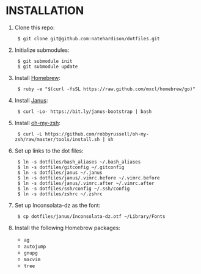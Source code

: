 INSTALLATION
============
1. Clone this repo:

        $ git clone git@github.com:natehardison/dotfiles.git

1. Initialize submodules:

        $ git submodule init
        $ git submodule update

1. Install [Homebrew](http://brew.sh/):

        $ ruby -e "$(curl -fsSL https://raw.github.com/mxcl/homebrew/go)"

1. Install [Janus](https://github.com/carlhuda/janus):

        $ curl -Lo- https://bit.ly/janus-bootstrap | bash

1. Install [oh-my-zsh](https://github.com/robbyrussell/oh-my-zsh):

        $ curl -L https://github.com/robbyrussell/oh-my-zsh/raw/master/tools/install.sh | sh

1. Set up links to the dot files:

        $ ln -s dotfiles/bash_aliases ~/.bash_aliases
        $ ln -s dotfiles/gitconfig ~/.gitconfig
        $ ln -s dotfiles/janus ~/.janus
        $ ln -s dotfiles/janus/.vimrc.before ~/.vimrc.before
        $ ln -s dotfiles/janus/.vimrc.after ~/.vimrc.after
        $ ln -s dotfiles/ssh/config ~/.ssh/config
        $ ln -s dotfiles/zshrc ~/.zshrc

1. Set up Inconsolata-dz as the font:

        $ cp dotfiles/janus/Inconsolata-dz.otf ~/Library/Fonts

1. Install the following Homebrew packages:

    * `ag`
    * `autojump`
    * `gnupg`
    * `macvim`
    * `tree`
